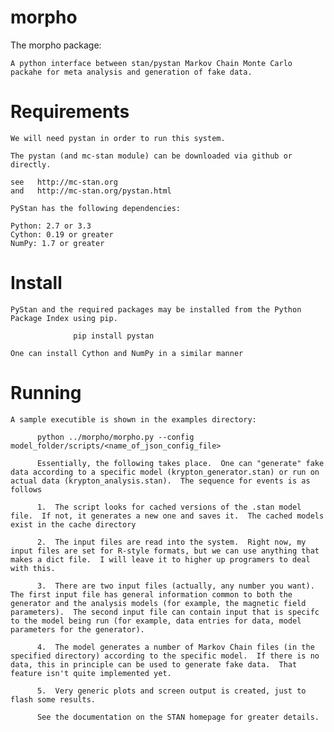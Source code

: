 morpho
======
The morpho package:

    A python interface between stan/pystan Markov Chain Monte Carlo packahe for meta analysis and generation of fake data.


Requirements
======
	We will need pystan in order to run this system.

	The pystan (and mc-stan module) can be downloaded via github or directly.
	
	see   http://mc-stan.org	
	and   http://mc-stan.org/pystan.html

	PyStan has the following dependencies:

	Python: 2.7 or 3.3
	Cython: 0.19 or greater
	NumPy: 1.7 or greater

Install
======
	PyStan and the required packages may be installed from the Python Package Index using pip.

	       	      pip install pystan
		      	     
	One can install Cython and NumPy in a similar manner


Running
======
	A sample executible is shown in the examples directory:

	  	  python ../morpho/morpho.py --config  model_folder/scripts/<name_of_json_config_file>
		  
		  Essentially, the following takes place.  One can "generate" fake data according to a specific model (krypton_generator.stan) or run on actual data (krypton_analysis.stan).  The sequence for events is as follows

		  1.  The script looks for cached versions of the .stan model file.  If not, it generates a new one and saves it.  The cached models exist in the cache directory

		  2.  The input files are read into the system.  Right now, my input files are set for R-style formats, but we can use anything that makes a dict file.  I will leave it to higher up programers to deal with this.

		  3.  There are two input files (actually, any number you want).  The first input file has general information common to both the generator and the analysis models (for example, the magnetic field parameters).  The second input file can contain input that is specifc to the model being run (for example, data entries for data, model parameters for the generator).

		  4.  The model generates a number of Markov Chain files (in the specified directory) according to the specific model.  If there is no data, this in principle can be used to generate fake data.  That feature isn't quite implemented yet.

		  5.  Very generic plots and screen output is created, just to flash some results.
		  
		  See the documentation on the STAN homepage for greater details.
